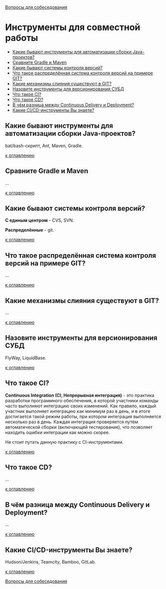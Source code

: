 [Вопросы для собеседования](README.md)

# Инструменты для совместной работы
+ [Какие бывают инструменты для автоматизации сборки Java-проектов?](#Какие-бывают-инструменты-для-автоматизации-сборки-Java-проектов)
+ [Сравните Gradle и Maven](#Сравните-Gradle-и-Maven)
+ [Какие бывают системы контроля версий?](#Какие-бывают-системы-контроля-версий)
+ [Что такое распределённая система контроля версий на примере GIT?](#Что-такое-распределённая-система-контроля-версий-на-примере-GIT)
+ [Какие механизмы слияния существуют в GIT?](#Какие-механизмы-слияния-существуют-в-GIT)
+ [Назовите инструменты для версионирования СУБД](#Назовите-инструменты-для-версионирования-СУБД)
+ [Что такое CI?](#Что-такое-CI)
+ [Что такое CD?](#Что-такое-CD)
+ [В чём разница между Continuous Delivery и Deployment?](#В-чём-разница-между-Continuous-Delivery-и-Deployment)
+ [Какие CI/CD-инструменты Вы знаете?](#Какие-CICD-инструменты-Вы-знаете)

## Какие бывают инструменты для автоматизации сборки Java-проектов?

bat/bash-скрипт, Ant, Maven, Gradle. 

[к оглавлению](Инструменты-для-совместной-работы)

## Сравните Gradle и Maven
...

[к оглавлению](Инструменты-для-совместной-работы)


## Какие бывают системы контроля версий?
__С единым центром__ - CVS, SVN.

__Распределённые__ - git.

[к оглавлению](Инструменты-для-совместной-работы)

## Что такое распределённая система контроля версий на примере GIT?
...

[к оглавлению](Инструменты-для-совместной-работы)

## Какие механизмы слияния существуют в GIT?
...

[к оглавлению](Инструменты-для-совместной-работы)

## Назовите инструменты для версионирования СУБД
FlyWay, LiquidBase.

[к оглавлению](Инструменты-для-совместной-работы)

## Что такое CI?
__Continuous Integration (CI, Непрерывная интеграция)__ - это практика разработки программного обеспечения, в которой участники команды часто выполняют интеграцию своих изменений. Как правило, каждый участник выполняет интеграцию как минимум раз в день, и в итоге достигается такой режим работы, при котором интеграция выполняется несколько раз в день. Каждая интеграция проверяется путём автоматической сборки (включающей тестирование), что позволяет находить ошибки интеграции как можно скорее.

Не стоит путать данную практику с CI-инструментами.

[к оглавлению](Инструменты-для-совместной-работы)

## Что такое CD?
...

[к оглавлению](Инструменты-для-совместной-работы)

## В чём разница между Continuous Delivery и Deployment?
...

[к оглавлению](Инструменты-для-совместной-работы)

## Какие CI/CD-инструменты Вы знаете?
Hudson/Jenkins, Teamcity, Bamboo, GitLab.

[к оглавлению](Инструменты-для-совместной-работы)


[Вопросы для собеседования](README.md)